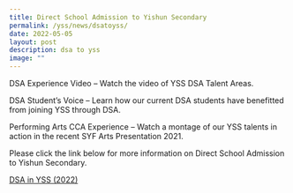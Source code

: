 ```yaml
---
title: Direct School Admission to Yishun Secondary
permalink: /yss/news/dsatoyss/
date: 2022-05-05
layout: post
description: dsa to yss
image: ""
---
```

DSA Experience Video – Watch the video of YSS DSA Talent Areas.

DSA Student’s Voice – Learn how our current DSA students have benefitted from joining YSS through DSA.

Performing Arts CCA Experience – Watch a montage of our YSS talents in action in the recent SYF Arts Presentation 2021.

Please click the link below for more information on Direct School Admission to Yishun Secondary.

[DSA in YSS (2022)](/files/YSS%20DSA%202022%20Website%20update.pdf)
